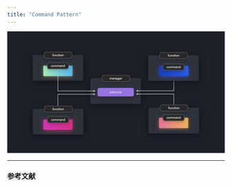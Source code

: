 ```yaml
---
title: "Command Pattern"
---
```


![](/images/learning-patterns/command-pattern-1280w.jpg)

---

### 参考文献
